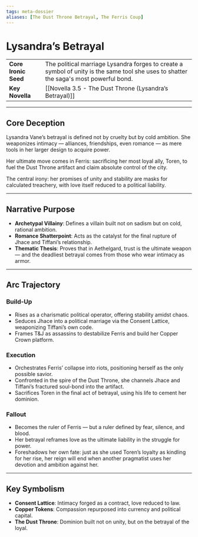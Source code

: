 ```yaml
---
tags: meta-dossier
aliases: [The Dust Throne Betrayal, The Ferris Coup]
---
```


# Lysandra’s Betrayal

| | |
|---|---|
| **Core Ironic Seed** | The political marriage Lysandra forges to create a symbol of unity is the same tool she uses to shatter the saga's most powerful bond. |
| **Key Novella** | [[Novella 3.5 - The Dust Throne (Lysandra’s Betrayal)]] |

---

## Core Deception
Lysandra Vane’s betrayal is defined not by cruelty but by cold ambition. She weaponizes intimacy — alliances, friendships, even romance — as mere tools in her larger design to acquire power.  

Her ultimate move comes in Ferris: sacrificing her most loyal ally, Toren, to fuel the Dust Throne artifact and claim absolute control of the city.  

The central irony: her promises of unity and stability are masks for calculated treachery, with love itself reduced to a political liability.

---

## Narrative Purpose
- **Archetypal Villainy**: Defines a villain built not on sadism but on cold, rational ambition.  
- **Romance Shatterpoint**: Acts as the catalyst for the final rupture of Jhace and Tiffani’s relationship.  
- **Thematic Thesis**: Proves that in Aethelgard, trust is the ultimate weapon — and the deadliest betrayal comes from those who wear intimacy as armor.  

---

## Arc Trajectory
### Build-Up
- Rises as a charismatic political operator, offering stability amidst chaos.  
- Seduces Jhace into a political marriage via the Consent Lattice, weaponizing Tiffani’s own code.  
- Frames T&J as assassins to destabilize Ferris and build her Copper Crown platform.  

### Execution
- Orchestrates Ferris’ collapse into riots, positioning herself as the only possible savior.  
- Confronted in the spire of the Dust Throne, she channels Jhace and Tiffani’s fractured soul-bond into the artifact.  
- Sacrifices Toren in the final act of betrayal, using his life to cement her dominion.  

### Fallout
- Becomes the ruler of Ferris — but a ruler defined by fear, silence, and blood.  
- Her betrayal reframes love as the ultimate liability in the struggle for power.  
- Foreshadows her own fate: just as she used Toren’s loyalty as kindling for her rise, her reign will end when another pragmatist uses her devotion and ambition against her.  

---

## Key Symbolism
- **Consent Lattice**: Intimacy forged as a contract, love reduced to law.  
- **Copper Tokens**: Compassion repurposed into currency and political capital.  
- **The Dust Throne**: Dominion built not on unity, but on the betrayal of the loyal.  
